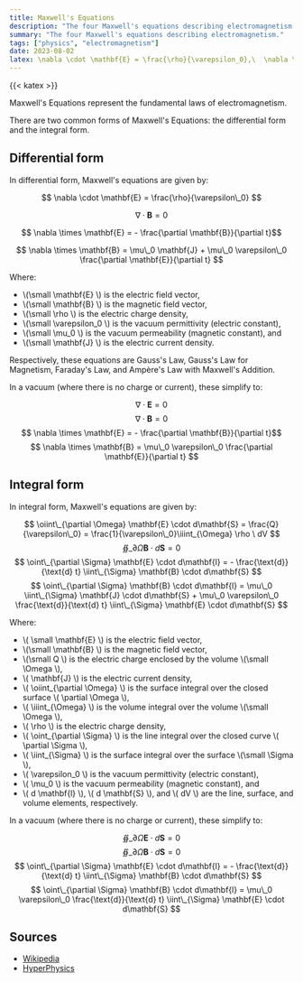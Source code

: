 ```yaml
---
title: Maxwell's Equations
description: "The four Maxwell's equations describing electromagnetism."
summary: "The four Maxwell's equations describing electromagnetism."
tags: ["physics", "electromagnetism"]
date: 2023-08-02
latex: \nabla \cdot \mathbf{E} = \frac{\rho}{\varepsilon_0},\  \nabla \cdot \mathbf{B} = 0,...
---
```


{{< katex >}}

Maxwell's Equations represent the fundamental laws of electromagnetism. 

There are two common forms of Maxwell's Equations: the differential form and the integral form.
## Differential form

In differential form, Maxwell's equations are given by:

$$ \nabla \cdot \mathbf{E} = \frac{\rho}{\varepsilon\_0} $$

$$ \nabla \cdot \mathbf{B} = 0 $$

$$ \nabla \times \mathbf{E} = - \frac{\partial \mathbf{B}}{\partial t}$$

$$ \nabla \times \mathbf{B} = \mu\_0 \mathbf{J} + \mu\_0 \varepsilon\_0 \frac{\partial \mathbf{E}}{\partial t} $$

Where:

* \\(\small  \mathbf{E} \\) is the electric field vector,
* \\(\small  \mathbf{B} \\) is the magnetic field vector,
* \\(\small  \rho \\) is the electric charge density,
* \\(\small  \varepsilon_0 \\) is the vacuum permittivity (electric constant),
* \\(\small  \mu_0 \\) is the vacuum permeability (magnetic constant), and
* \\(\small  \mathbf{J} \\) is the electric current density.

Respectively, these equations are Gauss's Law, Gauss's Law for Magnetism, Faraday's Law, and Ampère's Law with Maxwell's Addition.

In a vacuum (where there is no charge or current), these simplify to:

$$ \nabla \cdot \mathbf{E} = 0 $$
$$ \nabla \cdot \mathbf{B} = 0 $$
$$ \nabla \times \mathbf{E} = - \frac{\partial \mathbf{B}}{\partial t}$$
$$ \nabla \times \mathbf{B} = \mu\_0 \varepsilon\_0 \frac{\partial \mathbf{E}}{\partial t} $$


## Integral form

In integral form, Maxwell's equations are given by:

$$ \oiint\_{\partial \Omega} \mathbf{E} \cdot d\mathbf{S} = \frac{Q}{\varepsilon\_0} = \frac{1}{\varepsilon\_0}\iiint_{\Omega} \rho \  dV $$
$$ \oiint\_{\partial \Omega} \mathbf{B} \cdot d\mathbf{S} = 0 $$
$$ \oint\_{\partial \Sigma} \mathbf{E} \cdot d\mathbf{l} = - \frac{\text{d}}{\text{d} t} \iint\_{\Sigma} \mathbf{B} \cdot d\mathbf{S} $$
$$ \oint\_{\partial \Sigma} \mathbf{B} \cdot d\mathbf{l} = \mu\_0 \iint\_{\Sigma} \mathbf{J} \cdot d\mathbf{S} + \mu\_0 \varepsilon\_0 \frac{\text{d}}{\text{d} t} \iint\_{\Sigma} \mathbf{E} \cdot d\mathbf{S} $$

Where:

* \\( \small  \mathbf{E} \\) is the electric field vector,
* \\(\small \mathbf{B} \\) is the magnetic field vector,
* \\(\small Q \\) is the electric charge enclosed by the volume \\(\small \Omega \\),
* \\( \mathbf{J} \\) is the electric current density,
* \\( \oiint\_{\partial \Omega} \\) is the surface integral over the closed surface \\( \partial \Omega \\),
* \\( \iiint\_{\Omega} \\) is the volume integral over the volume \\(\small \Omega \\),
* \\( \rho \\) is the electric charge density,
* \\( \oint\_{\partial \Sigma} \\) is the line integral over the closed curve \\( \partial \Sigma \\),
* \\( \iint\_{\Sigma} \\) is the surface integral over the surface \\(\small \Sigma \\),
* \\( \varepsilon_0 \\) is the vacuum permittivity (electric constant),
* \\( \mu_0 \\) is the vacuum permeability (magnetic constant), and
* \\( d \mathbf{l} \\), \\( d \mathbf{S} \\), and \\( dV \\) are the line, surface, and volume elements, respectively.

In a vacuum (where there is no charge or current), these simplify to:

$$ \oiint\_{\partial \Omega} \mathbf{E} \cdot d\mathbf{S} = 0 $$
$$ \oiint\_{\partial \Omega} \mathbf{B} \cdot d\mathbf{S} = 0 $$
$$ \oint\_{\partial \Sigma} \mathbf{E} \cdot d\mathbf{l} = - \frac{\text{d}}{\text{d} t} \iint\_{\Sigma} \mathbf{B} \cdot d\mathbf{S} $$
$$ \oint\_{\partial \Sigma} \mathbf{B} \cdot d\mathbf{l} = \mu\_0 \varepsilon\_0 \frac{\text{d}}{\text{d} t} \iint\_{\Sigma} \mathbf{E} \cdot d\mathbf{S} $$

## Sources

- [Wikipedia](https://en.wikipedia.org/wiki/Maxwell's_equations#Formulation_in_SI_units_convention)
- [HyperPhysics](http://hyperphysics.phy-astr.gsu.edu/hbase/electric/maxeq.html)